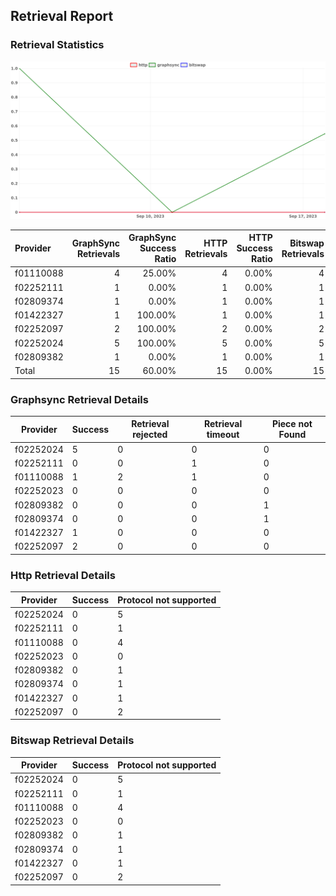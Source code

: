 ## Retrieval Report
### Retrieval Statistics
<img src="https://raw.githubusercontent.com/data-preservation-programs/filplus-checker-assets/main/filecoin-project/filecoin-plus-large-datasets/issues/2152/1695483147292.png"/>

| Provider  | GraphSync Retrievals | GraphSync Success Ratio | HTTP Retrievals | HTTP Success Ratio | Bitswap Retrievals | Bitswap Success Ratio |
| :-------- | -------------------: | ----------------------: | --------------: | -----------------: | -----------------: | --------------------: |
| f01110088 |                    4 |                  25.00% |               4 |              0.00% |                  4 |                 0.00% |
| f02252111 |                    1 |                   0.00% |               1 |              0.00% |                  1 |                 0.00% |
| f02809374 |                    1 |                   0.00% |               1 |              0.00% |                  1 |                 0.00% |
| f01422327 |                    1 |                 100.00% |               1 |              0.00% |                  1 |                 0.00% |
| f02252097 |                    2 |                 100.00% |               2 |              0.00% |                  2 |                 0.00% |
| f02252024 |                    5 |                 100.00% |               5 |              0.00% |                  5 |                 0.00% |
| f02809382 |                    1 |                   0.00% |               1 |              0.00% |                  1 |                 0.00% |
| Total     |                   15 |                  60.00% |              15 |              0.00% |                 15 |                 0.00% |

### Graphsync Retrieval Details
| Provider  | Success | Retrieval rejected | Retrieval timeout | Piece not Found |
| --------- | ------- | ------------------ | ----------------- | --------------- |
| f02252024 | 5       | 0                  | 0                 | 0               |
| f02252111 | 0       | 0                  | 1                 | 0               |
| f01110088 | 1       | 2                  | 1                 | 0               |
| f02252023 | 0       | 0                  | 0                 | 0               |
| f02809382 | 0       | 0                  | 0                 | 1               |
| f02809374 | 0       | 0                  | 0                 | 1               |
| f01422327 | 1       | 0                  | 0                 | 0               |
| f02252097 | 2       | 0                  | 0                 | 0               |

### Http Retrieval Details
| Provider  | Success | Protocol not supported |
| --------- | ------- | ---------------------- |
| f02252024 | 0       | 5                      |
| f02252111 | 0       | 1                      |
| f01110088 | 0       | 4                      |
| f02252023 | 0       | 0                      |
| f02809382 | 0       | 1                      |
| f02809374 | 0       | 1                      |
| f01422327 | 0       | 1                      |
| f02252097 | 0       | 2                      |

### Bitswap Retrieval Details
| Provider  | Success | Protocol not supported |
| --------- | ------- | ---------------------- |
| f02252024 | 0       | 5                      |
| f02252111 | 0       | 1                      |
| f01110088 | 0       | 4                      |
| f02252023 | 0       | 0                      |
| f02809382 | 0       | 1                      |
| f02809374 | 0       | 1                      |
| f01422327 | 0       | 1                      |
| f02252097 | 0       | 2                      |
